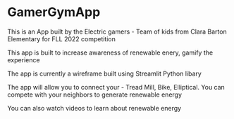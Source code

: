 # GamerGymApp

This is an App built by the Electric gamers - Team of kids from Clara Barton Elementary for FLL 2022 competition

This app is built to increase awareness of renewable enery, gamify the experience

The app is currently a wireframe built using Streamlit Python libary

The app will allow you to connect your - Tread Mill, Bike, Elliptical. You can compete with your neighbors to generate renewable energy

You can also watch videos to learn about renewable energy

